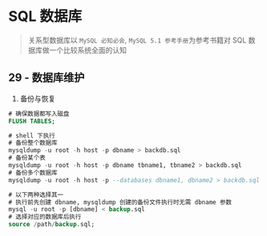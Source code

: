 # SQL 数据库
> 关系型数据库以 `MySQL 必知必会`, `MySQL 5.1 参考手册`为参考书籍对 SQL 数据库做一个比较系统全面的认知

## 29 - 数据库维护
1. 备份与恢复
```sql
# 确保数据都写入磁盘
FLUSH TABLES;

# shell 下执行
# 备份整个数据库
mysqldump -u root -h host -p dbname > backdb.sql
# 备份某个表
mysqldump -u root -h host -p dbname tbname1, tbname2 > backdb.sql
# 备份多个数据库
mysqldump -u root -h host -p --databases dbname1, dbname2 > backdb.sql

# 以下两种选择其一
# 执行前先创建 dbname, mysqldump 创建的备份文件执行时无需 dbname 参数
mysql -u root -p [dbname] < backup.sql
# 选择对应的数据库后执行
source /path/backup.sql;
```
